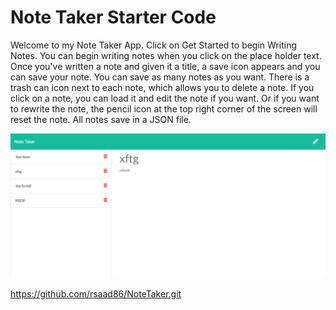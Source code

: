 # Note Taker Starter Code

Welcome to my Note Taker App. Click on Get Started to begin Writing Notes. You can begin writing notes when you click on the place holder text. Once you've written a note and given it a title, a save icon appears and you can save your note. You can save as many notes as you want. There is a trash can icon next to each note, which allows you to delete a note. If you click on a note, you can load it and edit the note if you want. Or if you want to rewrite the note, the pencil icon at the top right corner of the screen will reset the note. All notes save in a JSON file.

![NoteTaker](<https://raw.githubusercontent.com/rsaad86/NoteTaker/develop/screencapture-localhost-3001-notes-2021-05-10-00_00_10%20(1).png>)

https://github.com/rsaad86/NoteTaker.git
